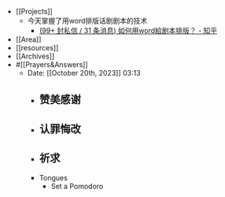- [[Projects]]
    - 今天掌握了用word排版话剧剧本的技术
        - [(99+ 封私信 / 31 条消息) 如何用word給剧本排版？ - 知乎](https://www.zhihu.com/question/330584903/answer/812274970)
- [[Area]]
- [[resources]]
- [[Archives]]
- #[[Prayers&Answers]]
    - Date: [[October 20th, 2023]] 03:13
        - 赞美感谢
            - 
        - 认罪悔改
            - 
        - 祈求
            - 
        - Tongues
            - Set a Pomodoro
